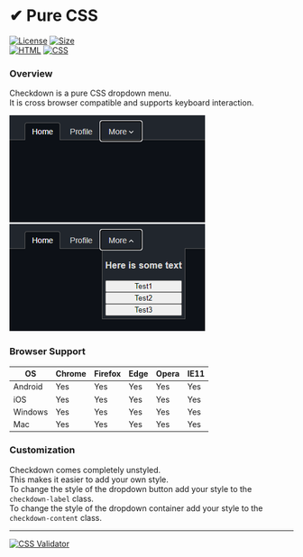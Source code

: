 # ✔ Pure CSS

[![License](https://img.shields.io/github/license/prebox/checkdown.svg)](./LICENSE) [![Size](https://img.shields.io/github/languages/code-size/prebox/checkdown)](.)<br/>
[![HTML](https://img.shields.io/badge/HTML-239120?style=for-the-badge&logo=html&logoColor=white)](./index.html) [![CSS](https://img.shields.io/badge/CSS-239120?&style=for-the-badge&logo=css&logoColor=white)](./stylesheet.css)

### Overview

Checkdown is a pure CSS dropdown menu.<br/>
It is cross browser compatible and supports keyboard interaction.

![keyboard focus](.readme/focus.png)
![dropdown menu](.readme/navbar.png)

### Browser Support

| OS         | Chrome  | Firefox  | Edge     | Opera | IE11 |
| -------- | ------- | -------- | -------- | ---- |  ---- |
| Android  | Yes     | Yes      | Yes      | Yes  |  Yes  | 
| iOS      | Yes     | Yes      | Yes      | Yes  |  Yes  | 
| Windows  | Yes     | Yes      | Yes      | Yes  |  Yes  | 
| Mac      | Yes     | Yes      | Yes      | Yes  |  Yes  | 

### Customization

Checkdown comes completely unstyled.<br/>
This makes it easier to add your own style.<br/>
To change the style of the dropdown button add your style to the `checkdown-label` class.<br/>
To change the style of the dropdown container add your style to the `checkdown-content` class.


<hr/>

[![CSS Validator](https://jigsaw.w3.org/css-validator/images/vcss-blue)](https://jigsaw.w3.org/css-validator/)
